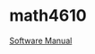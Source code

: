 # math4610

[Software Manual](https://github.com/warrenm1/math4610/blob/master/SoftwareManual/TOC.md)
